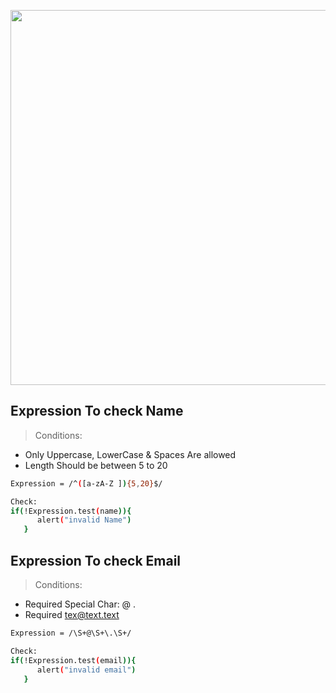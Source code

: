 <p align="center"><a href="http://pronazmul.com" target="_blank"><img src="https://i.ibb.co/BZcrznf/featured.png" width="600"></a></p>

## Expression To check Name
>Conditions:
* Only Uppercase, LowerCase & Spaces Are allowed
* Length Should be between 5 to 20

```sh
Expression = /^([a-zA-Z ]){5,20}$/

Check:
if(!Expression.test(name)){
      alert("invalid Name")
   }
```

## Expression To check Email
>Conditions:
* Required Special Char: @ . 
* Required tex@text.text

```sh
Expression = /\S+@\S+\.\S+/

Check:
if(!Expression.test(email)){
      alert("invalid email")
   }
```
